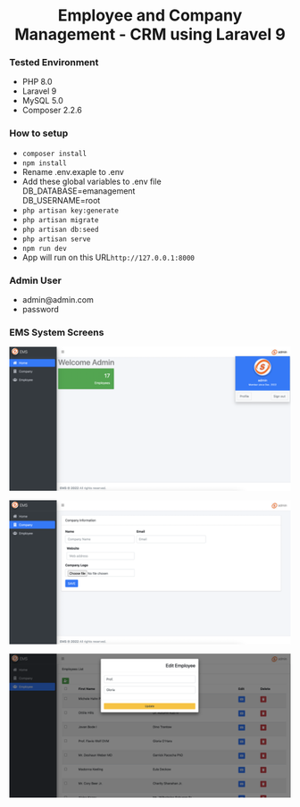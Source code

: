 <h1><center><b>Employee and Company Management - CRM  using Laravel 9</b></center></h1>

<h3>Tested Environment</h3>
<ul type="disc">
    <li>PHP 8.0</li>
    <li>Laravel 9</li>
    <li>MySQL 5.0</li>
    <li>Composer 2.2.6</li>
</ul>

<h3>How to setup</h3>
<ul type="disc">
    <li><code>composer install</code></li>
    <li><code>npm install</code></li>
    <li>Rename .env.exaple to .env</li>
    <li>Add these global variables to .env file</li>
        DB_DATABASE=emanagement<br>
        DB_USERNAME=root<br>
    <li><code>php artisan key:generate</code></li>
    <li><code>php artisan migrate</code></li>
    <li><code>php artisan db:seed</code></li>
    <li><code>php artisan serve</code></li>
    <li><code>npm run dev</code></li>
    <li>App will run on this URL<code>http://127.0.0.1:8000</code></li>
</ul>

<h3>Admin User</h3>
<ul>
    <li>admin@admin.com</li>
    <li>password</li>
</ul>

<h3>EMS System Screens</h3>

![image description](https://github.com/daskon/ems-app/blob/main/public/img/dashboard.png)

![image description](https://github.com/daskon/ems-app/blob/main/public/img/companyinfo.png)

![image description](https://github.com/daskon/ems-app/blob/main/public/img/employeelist.png)
